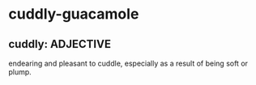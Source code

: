 # cuddly-guacamole

## cuddly: ADJECTIVE
endearing and pleasant to cuddle, especially as a result of being soft or plump.
